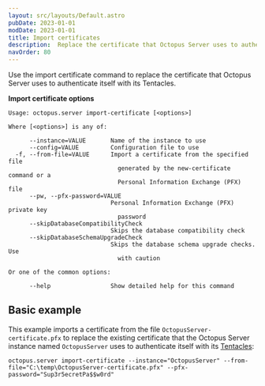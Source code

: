 ```yaml
---
layout: src/layouts/Default.astro
pubDate: 2023-01-01
modDate: 2023-01-01
title: Import certificates
description:  Replace the certificate that Octopus Server uses to authenticate itself with its Tentacles
navOrder: 80
---
```


Use the import certificate command to replace the certificate that Octopus Server uses to authenticate itself with its Tentacles.

**Import certificate options**

```
Usage: octopus.server import-certificate [<options>]

Where [<options>] is any of:

      --instance=VALUE       Name of the instance to use
      --config=VALUE         Configuration file to use
  -f, --from-file=VALUE      Import a certificate from the specified file
                               generated by the new-certificate command or a
                               Personal Information Exchange (PFX) file
      --pw, --pfx-password=VALUE
                             Personal Information Exchange (PFX) private key
                               password
      --skipDatabaseCompatibilityCheck
                             Skips the database compatibility check
      --skipDatabaseSchemaUpgradeCheck
                             Skips the database schema upgrade checks. Use
                               with caution

Or one of the common options:

      --help                 Show detailed help for this command
```

## Basic example

This example imports a certificate from the file `OctopusServer-certificate.pfx` to replace the existing certificate that the Octopus Server instance named `OctopusServer` uses to authenticate itself with its [Tentacles](/docs/infrastructure/deployment-targets/tentacle/windows):

```
octopus.server import-certificate --instance="OctopusServer" --from-file="C:\temp\OctopusServer-certificate.pfx" --pfx-password="Sup3r5ecretPa$$w0rd"
```
